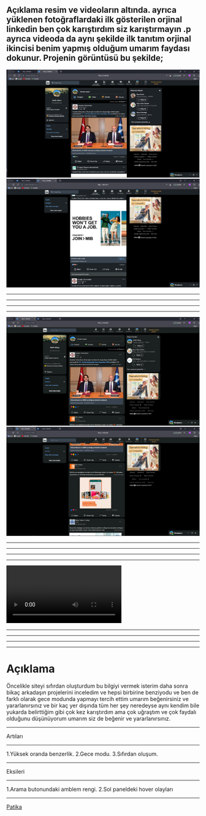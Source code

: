Açıklama resim ve videoların altında. ayrıca yüklenen fotoğraflardaki ilk gösterilen orjinal linkedin ben çok karıştırdım siz karıştırmayın .p ayrıca videoda da aynı şekilde ilk tanıtım orjinal ikincisi benim yapmış olduğum umarım faydası dokunur. Projenin görüntüsü bu şekilde;
-

![](img/orjss1.png)
![](img/orjss2.png)

***
***
***
***

![](img/mnss1png.png)
![](img/msss2.png)

***
***
***
***

![](img/tan%C4%B1t%C4%B1mv%C5%9Fdeo.mp4)

***
***
***
***

# Açıklama
Öncelikle siteyi sıfırdan oluşturdum bu bilgiyi vermek isterim daha sonra bikaç arkadaşın projelerini inceledim ve hepsi birbirine benziyodu ve ben de farklı olarak gece modunda yapmayı tercih ettim umarım beğenirsiniz ve yararlanırsınız ve bir kaç yer dışında tüm her şey neredeyse aynı kendim bile yukarda belirttiğim gibi çok kez karıştırdım ama çok uğraştım ve çok faydalı olduğunu düşünüyorum umarım siz de beğenir ve yararlanırsınız. 
***
Artıları
***
1.Yüksek oranda benzerlik.
2.Gece modu.
3.Sıfırdan oluşum.

***
Eksileri
***
1.Arama butonundaki amblem rengi.
2.Sol paneldeki hover olayları

***

[Patika](https://app.patika.dev/kajinski)
